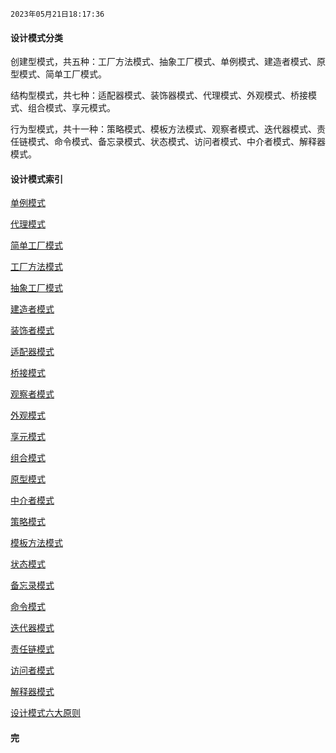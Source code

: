 `2023年05月21日18:17:36`

#### 设计模式分类

创建型模式，共五种：工厂方法模式、抽象工厂模式、单例模式、建造者模式、原型模式、简单工厂模式。

结构型模式，共七种：适配器模式、装饰器模式、代理模式、外观模式、桥接模式、组合模式、享元模式。

行为型模式，共十一种：策略模式、模板方法模式、观察者模式、迭代器模式、责任链模式、命令模式、备忘录模式、状态模式、访问者模式、中介者模式、解释器模式。

#### 设计模式索引

[单例模式](https://www.cnblogs.com/mingmingcome/p/9426910.html)

[代理模式](https://www.cnblogs.com/mingmingcome/p/9474546.html)

[简单工厂模式](https://www.cnblogs.com/mingmingcome/p/9513238.html)

[工厂方法模式](https://www.cnblogs.com/mingmingcome/p/9522007.html)

[抽象工厂模式](https://www.cnblogs.com/mingmingcome/p/9534978.html)

[建造者模式](https://www.cnblogs.com/mingmingcome/p/9637343.html)

[装饰者模式](https://www.cnblogs.com/mingmingcome/p/9798248.html)

[适配器模式](https://www.cnblogs.com/mingmingcome/p/9810731.html)

[桥接模式](https://www.cnblogs.com/mingmingcome/p/9971911.html)

[观察者模式](https://www.cnblogs.com/mingmingcome/p/10600576.html)

[外观模式](https://www.cnblogs.com/mingmingcome/p/10823092.html)

[享元模式](https://www.cnblogs.com/mingmingcome/p/10891151.html)

[组合模式](https://www.cnblogs.com/mingmingcome/p/11215497.html)

[原型模式](https://www.cnblogs.com/mingmingcome/p/11256504.html)

[中介者模式](https://www.cnblogs.com/mingmingcome/p/11876954.html)

[策略模式](https://www.cnblogs.com/mingmingcome/p/13623651.html)

[模板方法模式](https://www.cnblogs.com/mingmingcome/p/13662147.html)

[状态模式](https://www.cnblogs.com/mingmingcome/p/14019725.html)

[备忘录模式](https://www.cnblogs.com/mingmingcome/p/14058277.html)

[命令模式](https://www.cnblogs.com/mingmingcome/p/14773789.html)

[迭代器模式](https://www.cnblogs.com/mingmingcome/p/15652788.html)

[责任链模式](https://www.cnblogs.com/mingmingcome/p/17233761.html)

[访问者模式](https://www.cnblogs.com/mingmingcome/p/17289564.html)

[解释器模式](https://www.cnblogs.com/mingmingcome/p/17418945.html)

[设计模式六大原则](https://www.cnblogs.com/mingmingcome/p/10578208.html)

#### 完